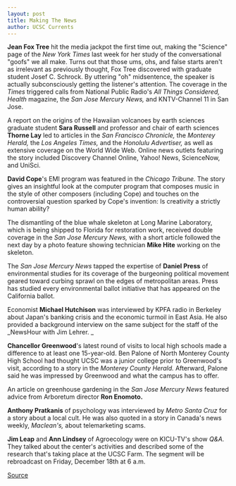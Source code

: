 ```yaml
---
layout: post
title: Making The News
author: UCSC Currents
---
```


**Jean Fox Tree** hit the media jackpot the first time out, making the "Science" page of the _New York Times_ last week for her study of the conversational "goofs" we all make. Turns out that those ums, ohs, and false starts aren't as irrelevant as previously thought, Fox Tree discovered with graduate student Josef C. Schrock. By uttering "oh" midsentence, the speaker is actually subconsciously getting the listener's attention. The coverage in the _Times_ triggered calls from National Public Radio's _All Things Considered, Health_ magazine, the _San Jose Mercury News,_ and KNTV-Channel 11 in San Jose.

A report on the origins of the Hawaiian volcanoes by earth sciences graduate student **Sara Russell** and professor and chair of earth sciences **Thorne Lay** led to articles in the _San Francisco Chronicle,_ the _Monterey Herald,_ the _Los Angeles Times,_ and the _Honolulu Advertiser,_ as well as extensive coverage on the World Wide Web. Online news outlets featuring the story included Discovery Channel Online, Yahoo! News, ScienceNow, and UniSci.

**David Cope**'s EMI program was featured in the _Chicago Tribune._ The story gives an insightful look at the computer program that composes music in the style of other composers (including Cope) and touches on the controversial question sparked by Cope's invention: Is creativity a strictly human ability?

The dismantling of the blue whale skeleton at Long Marine Laboratory, which is being shipped to Florida for restoration work, received double coverage in the _San Jose Mercury News,_ with a short article followed the next day by a photo feature showing technician **Mike Hite** working on the skeleton.

The _San Jose Mercury News_ tapped the expertise of **Daniel Press** of environmental studies for its coverage of the burgeoning political movement geared toward curbing sprawl on the edges of metropolitan areas. Press has studied every environmental ballot initiative that has appeared on the California ballot.

Economist **Michael Hutchison** was interviewed by KPFA radio in Berkeley about Japan's banking crisis and the economic turmoil in East Asia. He also provided a background interview on the same subject for the staff of the _NewsHour with Jim Lehrer. _

**Chancellor Greenwood**'s latest round of visits to local high schools made a difference to at least one 15-year-old. Ben Palone of North Monterey County High School had thought UCSC was a junior college prior to Greenwood's visit, according to a story in the _Monterey County Herald._ Afterward, Palone said he was impressed by Greenwood and what the campus has to offer.

An article on greenhouse gardening in the _San Jose Mercury News_ featured advice from Arboretum director **Ron Enomoto.**

**Anthony Pratkanis** of psychology was interviewed by _Metro Santa Cruz_ for a story about a local cult. He was also quoted in a story in Canada's news weekly, _Maclean's,_ about telemarketing scams.

**Jim Leap** and **Ann Lindsey** of Agroecology were on KICU-TV's show _Q&A._ They talked about the center's activities and described some of the research that's taking place at the UCSC Farm. The segment will be rebroadcast on Friday, December 18th at 6 a.m.

[Source](http://www1.ucsc.edu/oncampus/currents/98-99/12-07/makenews.htm "Permalink to Making the News; 12-07-98")
